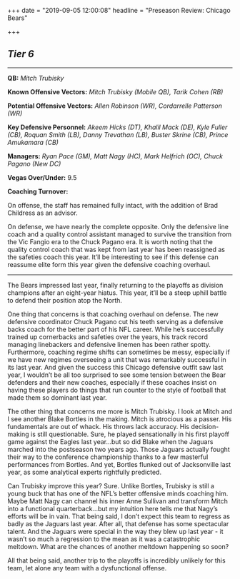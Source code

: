+++
date = "2019-09-05 12:00:08"
headline = "Preseason Review: Chicago Bears"

+++
## **_Tier 6_**

***

**QB:** _Mitch Trubisky_

**Known Offensive Vectors:** _Mitch Trubisky (Mobile QB), Tarik Cohen (RB)_

**Potential Offensive Vectors:** _Allen Robinson (WR), Cordarrelle Patterson (WR)_

**Key Defensive Personnel:** _Akeem Hicks (DT), Khalil Mack (DE), Kyle Fuller (CB), Roquan Smith (LB), Danny Trevathan (LB), Buster Skrine (CB), Prince Amukamara (CB)_

**Managers:** _Ryan Pace (GM), Matt Nagy (HC), Mark Helfrich (OC), Chuck Pagano (New DC)_

**Vegas Over/Under:** 9.5

**Coaching Turnover:**

On offense, the staff has remained fully intact, with the addition of Brad Childress as an advisor.

On defense, we have nearly the complete opposite. Only the defensive line coach and a quality control assistant managed to survive the transition from the Vic Fangio era to the Chuck Pagano era. It is worth noting that the quality control coach that was kept from last year has been reassigned as the safeties coach this year. It’ll be interesting to see if this defense can reassume elite form this year given the defensive coaching overhaul.

***

The Bears impressed last year, finally returning to the playoffs as division champions after an eight-year hiatus. This year, it’ll be a steep uphill battle to defend their position atop the North.

One thing that concerns is that coaching overhaul on defense. The new defensive coordinator Chuck Pagano cut his teeth serving as a defensive backs coach for the better part of his NFL career. While he’s successfully trained up cornerbacks and safeties over the years, his track record managing linebackers and defensive linemen has been rather spotty. Furthermore, coaching regime shifts can sometimes be messy, especially if we have new regimes overseeing a unit that was remarkably successful in its last year. And given the success this Chicago defensive outfit saw last year, I wouldn’t be all too surprised to see some tension between the Bear defenders and their new coaches, especially if these coaches insist on having these players do things that run counter to the style of football that made them so dominant last year.

The other thing that concerns me more is Mitch Trubisky. I look at Mitch and I see another Blake Bortles in the making. Mitch is atrocious as a passer. His fundamentals are out of whack. His throws lack accuracy. His decision-making is still questionable. Sure, he played sensationally in his first playoff game against the Eagles last year...but so did Blake when the Jaguars marched into the postseason two years ago. Those Jaguars actually fought their way to the conference championship thanks to a few masterful performances from Bortles. And yet, Bortles flunked out of Jacksonville last year, as some analytical experts rightfully predicted.

Can Trubisky improve this year? Sure. Unlike Bortles, Trubisky is still a young buck that has one of the NFL’s better offensive minds coaching him. Maybe Matt Nagy can channel his inner Anne Sullivan and transform Mitch into a functional quarterback...but my intuition here tells me that Nagy’s efforts will be in vain. That being said, I don’t expect this team to regress as badly as the Jaguars last year. After all, that defense has some spectacular talent. And the Jaguars were special in the way they blew up last year - it wasn’t so much a regression to the mean as it was a catastrophic meltdown. What are the chances of another meltdown happening so soon?

All that being said, another trip to the playoffs is incredibly unlikely for this team, let alone any team with a dysfunctional offense.